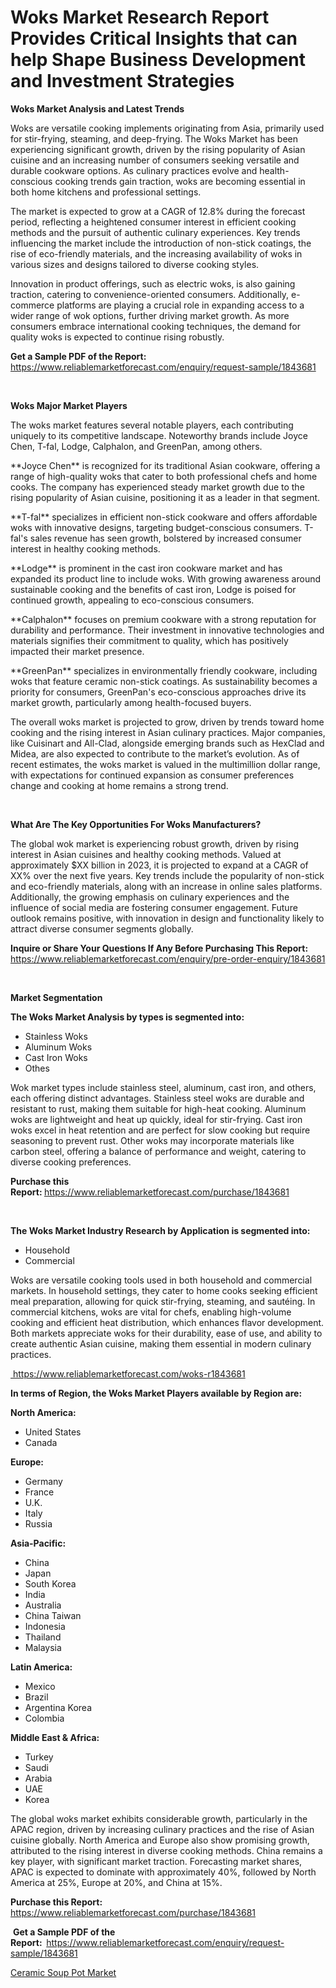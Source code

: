 <p><h1>Woks Market Research Report Provides Critical Insights that can help Shape Business Development and Investment Strategies</h1></p><p><strong>Woks Market Analysis and Latest Trends</strong></p>
<p><p>Woks are versatile cooking implements originating from Asia, primarily used for stir-frying, steaming, and deep-frying. The Woks Market has been experiencing significant growth, driven by the rising popularity of Asian cuisine and an increasing number of consumers seeking versatile and durable cookware options. As culinary practices evolve and health-conscious cooking trends gain traction, woks are becoming essential in both home kitchens and professional settings.</p><p>The market is expected to grow at a CAGR of 12.8% during the forecast period, reflecting a heightened consumer interest in efficient cooking methods and the pursuit of authentic culinary experiences. Key trends influencing the market include the introduction of non-stick coatings, the rise of eco-friendly materials, and the increasing availability of woks in various sizes and designs tailored to diverse cooking styles.</p><p>Innovation in product offerings, such as electric woks, is also gaining traction, catering to convenience-oriented consumers. Additionally, e-commerce platforms are playing a crucial role in expanding access to a wider range of wok options, further driving market growth. As more consumers embrace international cooking techniques, the demand for quality woks is expected to continue rising robustly.</p></p>
<p><strong>Get a Sample PDF of the Report:&nbsp;</strong> <a href="https://www.reliablemarketforecast.com/enquiry/request-sample/1843681?utm_campaign=1169&utm_medium=2&utm_source=Github&utm_content=ia&utm_term=08022025&utm_id=woks">https://www.reliablemarketforecast.com/enquiry/request-sample/1843681</a></p>
<p>&nbsp;</p>
<p><strong>Woks Major Market Players</strong></p>
<p><p>The woks market features several notable players, each contributing uniquely to its competitive landscape. Noteworthy brands include Joyce Chen, T-fal, Lodge, Calphalon, and GreenPan, among others. </p><p>**Joyce Chen** is recognized for its traditional Asian cookware, offering a range of high-quality woks that cater to both professional chefs and home cooks. The company has experienced steady market growth due to the rising popularity of Asian cuisine, positioning it as a leader in that segment. </p><p>**T-fal** specializes in efficient non-stick cookware and offers affordable woks with innovative designs, targeting budget-conscious consumers. T-fal's sales revenue has seen growth, bolstered by increased consumer interest in healthy cooking methods. </p><p>**Lodge** is prominent in the cast iron cookware market and has expanded its product line to include woks. With growing awareness around sustainable cooking and the benefits of cast iron, Lodge is poised for continued growth, appealing to eco-conscious consumers.</p><p>**Calphalon** focuses on premium cookware with a strong reputation for durability and performance. Their investment in innovative technologies and materials signifies their commitment to quality, which has positively impacted their market presence.</p><p>**GreenPan** specializes in environmentally friendly cookware, including woks that feature ceramic non-stick coatings. As sustainability becomes a priority for consumers, GreenPan's eco-conscious approaches drive its market growth, particularly among health-focused buyers.</p><p>The overall woks market is projected to grow, driven by trends toward home cooking and the rising interest in Asian culinary practices. Major companies, like Cuisinart and All-Clad, alongside emerging brands such as HexClad and Midea, are also expected to contribute to the market’s evolution. As of recent estimates, the woks market is valued in the multimillion dollar range, with expectations for continued expansion as consumer preferences change and cooking at home remains a strong trend.</p></p>
<p>&nbsp;</p>
<p><strong>What Are The Key Opportunities For Woks Manufacturers?</strong></p>
<p><p>The global wok market is experiencing robust growth, driven by rising interest in Asian cuisines and healthy cooking methods. Valued at approximately $XX billion in 2023, it is projected to expand at a CAGR of XX% over the next five years. Key trends include the popularity of non-stick and eco-friendly materials, along with an increase in online sales platforms. Additionally, the growing emphasis on culinary experiences and the influence of social media are fostering consumer engagement. Future outlook remains positive, with innovation in design and functionality likely to attract diverse consumer segments globally.</p></p>
<p><strong>Inquire or Share Your Questions If Any Before Purchasing This Report:</strong> <a href="https://www.reliablemarketforecast.com/enquiry/pre-order-enquiry/1843681?utm_campaign=1169&utm_medium=2&utm_source=Github&utm_content=ia&utm_term=08022025&utm_id=woks">https://www.reliablemarketforecast.com/enquiry/pre-order-enquiry/1843681</a></p>
<p>&nbsp;</p>
<p><strong>Market Segmentation</strong></p>
<p><strong>The Woks Market Analysis by types is segmented into:</strong></p>
<p><ul><li>Stainless Woks</li><li>Aluminum Woks</li><li>Cast Iron Woks</li><li>Othes</li></ul></p>
<p><p>Wok market types include stainless steel, aluminum, cast iron, and others, each offering distinct advantages. Stainless steel woks are durable and resistant to rust, making them suitable for high-heat cooking. Aluminum woks are lightweight and heat up quickly, ideal for stir-frying. Cast iron woks excel in heat retention and are perfect for slow cooking but require seasoning to prevent rust. Other woks may incorporate materials like carbon steel, offering a balance of performance and weight, catering to diverse cooking preferences.</p></p>
<p><strong>Purchase this Report:&nbsp;</strong><a href="https://www.reliablemarketforecast.com/purchase/1843681?utm_campaign=1169&utm_medium=2&utm_source=Github&utm_content=ia&utm_term=08022025&utm_id=woks">https://www.reliablemarketforecast.com/purchase/1843681</a></p>
<p>&nbsp;</p>
<p><strong>The Woks Market Industry Research by Application is segmented into:</strong></p>
<p><ul><li>Household</li><li>Commercial</li></ul></p>
<p><p>Woks are versatile cooking tools used in both household and commercial markets. In household settings, they cater to home cooks seeking efficient meal preparation, allowing for quick stir-frying, steaming, and sautéing. In commercial kitchens, woks are vital for chefs, enabling high-volume cooking and efficient heat distribution, which enhances flavor development. Both markets appreciate woks for their durability, ease of use, and ability to create authentic Asian cuisine, making them essential in modern culinary practices.</p></p>
<p><a href="https://www.reliablemarketforecast.com/woks-r1843681?utm_campaign=1169&utm_medium=2&utm_source=Github&utm_content=ia&utm_term=08022025&utm_id=woks">&nbsp;https://www.reliablemarketforecast.com/woks-r1843681</a></p>
<p><strong>In terms of Region, the Woks Market Players available by Region are:</strong></p>
<p>
    <p> <strong> North America: </strong>
        <ul>
            <li>United States</li>
            <li>Canada</li>
        </ul>
        </p> 
    <p> <strong> Europe: </strong>
        <ul>
            <li>Germany</li>
            <li>France</li>
            <li>U.K.</li>
            <li>Italy</li>
            <li>Russia</li>
        </ul>
        </p> 
    <p> <strong> Asia-Pacific: </strong>
        <ul>
            <li>China</li>
            <li>Japan</li>
            <li>South Korea</li>
            <li>India</li>
            <li>Australia</li>
            <li>China Taiwan</li>
            <li>Indonesia</li>
            <li>Thailand</li>
            <li>Malaysia</li>
        </ul>
        </p> 
    <p> <strong> Latin America: </strong>
        <ul>
            <li>Mexico</li>
            <li>Brazil</li>
            <li>Argentina Korea</li>
            <li>Colombia</li>
        </ul>
        </p> 
    <p> <strong> Middle East & Africa: </strong>
        <ul>
            <li>Turkey</li>
            <li>Saudi</li>
            <li>Arabia</li>
            <li>UAE</li>
            <li>Korea</li>
        </ul>
    </p>
    </p>
<p><p>The global woks market exhibits considerable growth, particularly in the APAC region, driven by increasing culinary practices and the rise of Asian cuisine globally. North America and Europe also show promising growth, attributed to the rising interest in diverse cooking methods. China remains a key player, with significant market traction. Forecasting market shares, APAC is expected to dominate with approximately 40%, followed by North America at 25%, Europe at 20%, and China at 15%.</p></p>
<p><strong>Purchase this Report: </strong><a href="https://www.reliablemarketforecast.com/purchase/1843681?utm_campaign=1169&utm_medium=2&utm_source=Github&utm_content=ia&utm_term=08022025&utm_id=woks">https://www.reliablemarketforecast.com/purchase/1843681</a></p>
<p>&nbsp;<strong>Get a Sample PDF of the Report:&nbsp;&nbsp;</strong><a href="https://www.reliablemarketforecast.com/enquiry/request-sample/1843681?utm_campaign=1169&utm_medium=2&utm_source=Github&utm_content=ia&utm_term=08022025&utm_id=woks">https://www.reliablemarketforecast.com/enquiry/request-sample/1843681</a></p>
<p><strong></strong></p>
<p><p><a href="https://github.com/pizolina/Market-Research-Report-List-7/blob/main/ceramic-soup-pot-market.md?utm_campaign=1169&utm_medium=2&utm_source=Github&utm_content=ia&utm_term=08022025&utm_id=woks">Ceramic Soup Pot Market</a></p></p>
